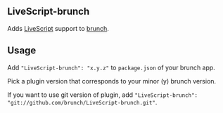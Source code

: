 ## LiveScript-brunch
Adds [LiveScript](http://gkz.github.com/LiveScript/) support to
[brunch](http://brunch.io).

## Usage
Add `"LiveScript-brunch": "x.y.z"` to `package.json` of your brunch app.

Pick a plugin version that corresponds to your minor (y) brunch version.

If you want to use git version of plugin, add
`"LiveScript-brunch": "git://github.com/brunch/LiveScript-brunch.git"`.
